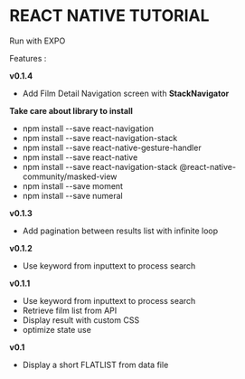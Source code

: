 # REACT NATIVE TUTORIAL

Run with EXPO

Features :

**v0.1.4**
* Add Film Detail Navigation screen with **StackNavigator**

**Take care about library to install**
- npm install --save react-navigation
- npm install --save react-navigation-stack
- npm install --save react-native-gesture-handler
- npm install --save react-native
- npm install --save react-navigation-stack @react-native-community/masked-view
- npm install --save moment
- npm install --save numeral


**v0.1.3**
* Add pagination between results list with infinite loop

**v0.1.2**
* Use keyword from inputtext to process search

**v0.1.1**
* Use keyword from inputtext to process search
* Retrieve film list from API
* Display result with custom CSS
* optimize state use

**v0.1**
* Display a short FLATLIST from data file

